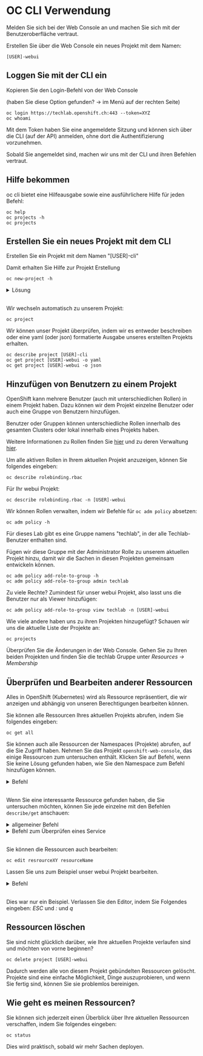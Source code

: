 # OC CLI Verwendung

Melden Sie sich bei der Web Console an und machen Sie sich mit der Benutzeroberfläche vertraut.

Erstellen Sie über die Web Console ein neues Projekt mit dem Namen:

    [USER]-webui

## Loggen Sie mit der CLI ein

Kopieren Sie den Login-Befehl von der Web Console

(haben Sie diese Option gefunden? -> im Menü auf der rechten Seite)

    oc login https://techlab.openshift.ch:443 --token=XYZ
    oc whoami

Mit dem Token haben Sie eine angemeldete Sitzung und können sich über die CLI (auf der API) anmelden, ohne dort die Authentifizierung vorzunehmen.

Sobald Sie angemeldet sind, machen wir uns mit der CLI und ihren Befehlen vertraut.

## Hilfe bekommen

oc cli bietet eine Hilfeausgabe sowie eine ausführlichere Hilfe für jeden Befehl:

    oc help
    oc projects -h
    oc projects

## Erstellen Sie ein neues Projekt mit dem CLI

Erstellen Sie ein Projekt mit dem Namen "[USER]-cli"

Damit erhalten Sie Hilfe zur Projekt Erstellung

    oc new-project -h

<details><summary>Lösung</summary>oc new-project [USER]-cli</details><br/>

Wir wechseln automatisch zu unserem Projekt:

    oc project

Wir können unser Projekt überprüfen, indem wir es entweder beschreiben oder eine yaml (oder json) formatierte Ausgabe unseres erstellten Projekts erhalten.

    oc describe project [USER]-cli
    oc get project [USER]-webui -o yaml
    oc get project [USER]-webui -o json

## Hinzufügen von Benutzern zu einem Projekt

OpenShift kann mehrere Benutzer (auch mit unterschiedlichen Rollen) in einem Projekt haben. Dazu können wir dem Projekt einzelne Benutzer oder auch eine Gruppe von Benutzern hinzufügen.

Benutzer oder Gruppen können unterschiedliche Rollen innerhalb des gesamten Clusters oder lokal innerhalb eines Projekts haben.

Weitere Informationen zu Rollen finden Sie [hier](https://docs.openshift.com/container-platform/3.11/architecture/additional_concepts/authorization.html#roles) und zu deren Verwaltung [hier](https://docs.openshift.com/container-platform/3.11/admin_guide/manage_rbac.html).

Um alle aktiven Rollen in Ihrem aktuellen Projekt anzuzeigen, können Sie folgendes eingeben:

    oc describe rolebinding.rbac

Für Ihr webui Projekt:

    oc describe rolebinding.rbac -n [USER]-webui

Wir können Rollen verwalten, indem wir Befehle für `oc adm policy` absetzen:

    oc adm policy -h

Für dieses Lab gibt es eine Gruppe namens "techlab", in der alle Techlab-Benutzer enthalten sind.

Fügen wir diese Gruppe mit der Administrator Rolle zu unserem aktuellen Projekt hinzu, damit wir die Sachen in diesen Projekten gemeinsam entwickeln können.

    oc adm policy add-role-to-group -h
    oc adm policy add-role-to-group admin techlab

Zu viele Rechte? Zumindest für unser webui Projekt, also lasst uns die Benutzer nur als Viewer hinzufügen:

    oc adm policy add-role-to-group view techlab -n [USER]-webui

Wie viele andere haben uns zu ihren Projekten hinzugefügt? Schauen wir uns die aktuelle Liste der Projekte an:

    oc projects

Überprüfen Sie die Änderungen in der Web Console. Gehen Sie zu Ihren beiden Projekten und finden Sie die techlab Gruppe unter *Resources -> Membership*

## Überprüfen und Bearbeiten anderer Ressourcen

Alles in OpenShift (Kubernetes) wird als Ressource repräsentiert, die wir anzeigen und abhängig von unseren Berechtigungen bearbeiten können.

Sie können alle Ressourcen Ihres aktuellen Projekts abrufen, indem Sie folgendes eingeben:

    oc get all

Sie können auch alle Ressourcen der Namespaces (Projekte) abrufen, auf die Sie Zugriff haben.
Nehmen Sie das Projekt `openshift-web-console`, das einige Ressourcen zum untersuchen enthält.
Klicken Sie auf Befehl, wenn Sie keine Lösung gefunden haben, wie Sie den Namespace zum Befehl hinzufügen können.

<details><summary>Befehl</summary>oc get all -n openshift-web-console</details><br/>

Wenn Sie eine interessante Ressource gefunden haben, die Sie untersuchen möchten, können Sie jede einzelne mit den Befehlen `describe/get` anschauen:

<details><summary>allgemeiner Befehl</summary>oc describe resrourceXY resourceName -n openshift-web-console</details>
<details><summary>Befehl zum Überprüfen eines Service</summary>oc describe service webconsole -n openshift-web-console</details><br/>

Sie können die Ressourcen auch bearbeiten:

    oc edit resrourceXY resourceName

Lassen Sie uns zum Beispiel unser webui Projekt bearbeiten.
<details><summary>Befehl</summary>oc edit project [USER]-webui</details><br/>

Dies war nur ein Beispiel. Verlassen Sie den Editor, indem Sie Folgendes eingeben: *ESC* und *:* und *q*

## Ressourcen löschen

Sie sind nicht glücklich darüber, wie Ihre aktuellen Projekte verlaufen sind und möchten von vorne beginnen?

    oc delete project [USER]-webui

Dadurch werden alle von diesem Projekt gebündelten Ressourcen gelöscht. Projekte sind eine einfache Möglichkeit, Dinge auszuprobieren, und wenn Sie fertig sind, können Sie sie problemlos bereinigen.

## Wie geht es meinen Ressourcen?

Sie können sich jederzeit einen Überblick über Ihre aktuellen Ressourcen verschaffen, indem Sie folgendes eingeben:

    oc status

Dies wird praktisch, sobald wir mehr Sachen deployen.
